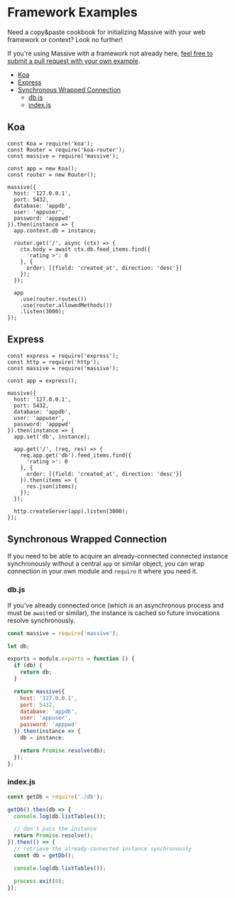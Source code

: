 # Framework Examples

Need a copy&paste cookbook for initializing Massive with your web framework or context? Look no further!

If you're using Massive with a framework not already here, [feel free to submit a pull request with your own example](https://github.com/dmfay/massive-js/blob/master/CONTRIBUTING.md#pull-requests).

<!-- vim-markdown-toc GFM -->

* [Koa](#koa)
* [Express](#express)
* [Synchronous Wrapped Connection](#synchronous-wrapped-connection)
  * [db.js](#dbjs)
  * [index.js](#indexjs)

<!-- vim-markdown-toc -->

## Koa

```
const Koa = require('koa');
const Router = require('koa-router');
const massive = require('massive');

const app = new Koa();
const router = new Router();

massive({
  host: '127.0.0.1',
  port: 5432,
  database: 'appdb',
  user: 'appuser',
  password: 'apppwd'
}).then(instance => {
  app.context.db = instance;

  router.get('/', async (ctx) => {
    ctx.body = await ctx.db.feed_items.find({
      'rating >': 0
    }, {
      order: [{field: 'created_at', direction: 'desc'}]
    });
  });

  app
    .use(router.routes())
    .use(router.allowedMethods())
    .listen(3000);
});
```

## Express

```
const express = require('express');
const http = require('http');
const massive = require('massive');

const app = express();

massive({
  host: '127.0.0.1',
  port: 5432,
  database: 'appdb',
  user: 'appuser',
  password: 'apppwd'
}).then(instance => {
  app.set('db', instance);

  app.get('/', (req, res) => {
    req.app.get('db').feed_items.find({
      'rating >': 0
    }, {
      order: [{field: 'created_at', direction: 'desc'}]
    }).then(items => {
      res.json(items);
    });
  });

  http.createServer(app).listen(3000);
});
```

## Synchronous Wrapped Connection

If you need to be able to acquire an already-connected connected instance synchronously without a central `app` or similar object, you can wrap connection in your own module and `require` it where you need it.

### db.js

If you've already connected once (which _is_ an asynchronous process and must be `await`ed or similar), the instance is cached so future invocations resolve synchronously.

```javascript
const massive = require('massive');

let db;

exports = module.exports = function () {
  if (db) {
    return db;
  }

  return massive({
    host: '127.0.0.1',
    port: 5432,
    database: 'appdb',
    user: 'appuser',
    password: 'apppwd'
  }).then(instance => {
    db = instance;

    return Promise.resolve(db);
  });
};
```

### index.js

```javascript
const getDb = require('./db');

getDb().then(db => {
  console.log(db.listTables());

  // don't pass the instance
  return Promise.resolve();
}).then(() => {
  // retrieve the already-connected instance synchronously
  const db = getDb();

  console.log(db.listTables());

  process.exit(0);
});
```
